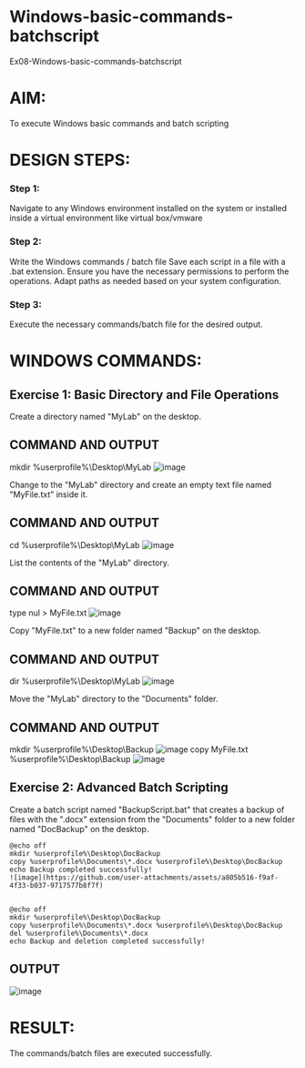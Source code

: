 # Windows-basic-commands-batchscript
Ex08-Windows-basic-commands-batchscript

# AIM:
To execute Windows basic commands and batch scripting

# DESIGN STEPS:

### Step 1:

Navigate to any Windows environment installed on the system or installed inside a virtual environment like virtual box/vmware 

### Step 2:

Write the Windows commands / batch file
Save each script in a file with a .bat extension.
Ensure you have the necessary permissions to perform the operations.
Adapt paths as needed based on your system configuration.
### Step 3:

Execute the necessary commands/batch file for the desired output. 




# WINDOWS COMMANDS:
## Exercise 1: Basic Directory and File Operations
Create a directory named "MyLab" on the desktop.


## COMMAND AND OUTPUT
mkdir %userprofile%\Desktop\MyLab
![image](https://github.com/user-attachments/assets/a427deb6-edf7-4b78-a3bc-f8350699cad5)

Change to the "MyLab" directory and create an empty text file named "MyFile.txt" inside it.


## COMMAND AND OUTPUT
cd %userprofile%\Desktop\MyLab
![image](https://github.com/user-attachments/assets/78750f80-9b0a-4426-aa90-fca1dfc22288)

List the contents of the "MyLab" directory.


## COMMAND AND OUTPUT
type nul > MyFile.txt
![image](https://github.com/user-attachments/assets/d5930424-9896-44a4-8176-faa471c949ba)

Copy "MyFile.txt" to a new folder named "Backup" on the desktop.

## COMMAND AND OUTPUT
dir %userprofile%\Desktop\MyLab
![image](https://github.com/user-attachments/assets/17c775b8-df51-4e7b-9fe8-25da40e9fc1d)

Move the "MyLab" directory to the "Documents" folder.


## COMMAND AND OUTPUT
mkdir %userprofile%\Desktop\Backup
![image](https://github.com/user-attachments/assets/5fdd0e7f-1a76-4445-9072-32516113ad1b)
copy MyFile.txt %userprofile%\Desktop\Backup
![image](https://github.com/user-attachments/assets/4ffa447c-c763-4304-a383-7d7455e38f56)

## Exercise 2: Advanced Batch Scripting
Create a batch script named "BackupScript.bat" that creates a backup of files with the ".docx" extension from the "Documents" folder to a new folder named "DocBackup" on the desktop.

```
@echo off
mkdir %userprofile%\Desktop\DocBackup
copy %userprofile%\Documents\*.docx %userprofile%\Desktop\DocBackup
echo Backup completed successfully!
![image](https://github.com/user-attachments/assets/a805b516-f9af-4f33-b037-9717577b8f7f)


@echo off
mkdir %userprofile%\Desktop\DocBackup
copy %userprofile%\Documents\*.docx %userprofile%\Desktop\DocBackup
del %userprofile%\Documents\*.docx
echo Backup and deletion completed successfully!
```

## OUTPUT
![image](https://github.com/user-attachments/assets/249ad4f8-46b1-44bb-8441-39b0cc055a7f)





# RESULT:
The commands/batch files are executed successfully.

